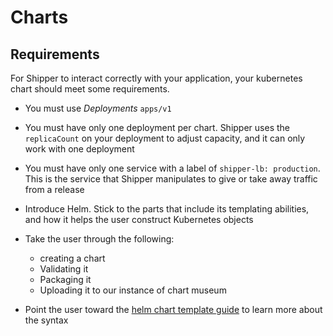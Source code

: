 # Charts

## Requirements

For Shipper to interact correctly with your application, your
kubernetes chart should meet some requirements.

- You must use _Deployments_ `apps/v1`
- You must have only one deployment per chart. Shipper uses the
  `replicaCount` on your deployment to adjust capacity, and it can
  only work with one deployment
- You must have only one service with a label of `shipper-lb:
  production`. This is the service that Shipper manipulates to give or
  take away traffic from a release


- Introduce Helm. Stick to the parts that include its templating abilities, and how it helps the user construct Kubernetes objects
- Take the user through the following:
  - creating a chart
  - Validating it
  - Packaging it
  - Uploading it to our instance of chart museum
- Point the user toward the [helm chart template guide][] to learn more about the syntax

[helm chart template guide]: https://docs.helm.sh/chart_template_guide/#the-chart-template-developer-s-guide
